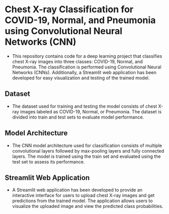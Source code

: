 # Chest X-ray Classification for COVID-19, Normal, and Pneumonia using Convolutional Neural Networks (CNN)
- This repository contains code for a deep learning project that classifies chest X-ray images into three classes: COVID-19, Normal, and Pneumonia. The classification is performed using Convolutional Neural Networks (CNNs). Additionally, a Streamlit web application has been developed for easy visualization and testing of the trained model.

## Dataset
- The dataset used for training and testing the model consists of chest X-ray images labeled as COVID-19, Normal, or Pneumonia. The dataset is divided into train and test sets to evaluate model performance.

## Model Architecture
- The CNN model architecture used for classification consists of multiple convolutional layers followed by max-pooling layers and fully connected layers. The model is trained using the train set and evaluated using the test set to assess its performance.

## Streamlit Web Application
- A Streamlit web application has been developed to provide an interactive interface for users to upload chest X-ray images and get predictions from the trained model. The application allows users to visualize the uploaded image and view the predicted class probabilities.


